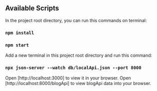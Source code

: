 ## Available Scripts

In the project root directory, you can run this commands on terminal:

### `npm install`
### `npm start`

Add a new terminal in this project root directory and run this command:

### `npx json-server --watch db/localApi.json --port 8000`

Open [http://localhost:3000] to view it in your browser.
Open [http://localhost:8000/blogApi] to view blogApi data into your browser.
